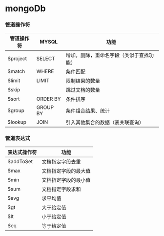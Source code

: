 # mongoDb

### 管道操作符


| 管道操作符 | MYSQL    | 功能                                     |
| ---------- | -------- | ---------------------------------------- |
| $project   | SELECT   | 增加，删除，重命名字段（类似于查找功能） |
| $match     | WHERE    | 条件匹配                                 |
| $limit     | LIMIT    | 限制结果的数量                           |
| $skip      |          | 跳过文档的数量                           |
| $sort      | ORDER BY | 条件排序                                 |
| $group     | GROUP BY | 条件组合结果、统计                       |
| $lookup    | JOIN     | 引入其他集合的数据（表关联查询）         |

### 管道表达式

| 表达式操作符 | 功能                 |
| ------------ | -------------------- |
| $addToSet    | 文档指定字段去重     |
| $max         | 文档指定字段的最大值 |
| $min         | 文档指定字段的最小值 |
| $sum         | 文档指定字段求和     |
| $avg         | 求平均值             |
| $gt          | 大于给定值           |
| $lt          | 小于给定值           |
| $eq          | 等于给定值           |

